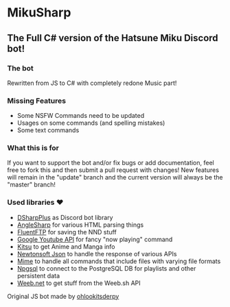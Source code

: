 # MikuSharp
## The Full C# version of the Hatsune Miku Discord bot!

### The bot
Rewritten from JS to C# with completely redone Music part!

### Missing Features
* Some NSFW Commands need to be updated
* Usages on some commands (and spelling mistakes)
* Some text commands

### What this is for
If you want to support the bot and/or fix bugs or add documentation, feel free to fork this and then submit a pull request with changes! New features will remain in the "update" branch and the current version will always be the "master" branch!

### Used libraries ❤
* [DSharpPlus](https://github.com/DSharpPlus/DSharpPlus) as Discord bot library
* [AngleSharp](https://github.com/AngleSharp/AngleSharp) for various HTML parsing things
* [FluentFTP](https://github.com/robinrodricks/FluentFTP) for saving the NND stuff
* [Google Youtube API](https://github.com/googleapis/google-api-dotnet-client) for fancy "now playing" command
* [Kitsu](https://github.com/KurozeroPB/Kitsu) to get Anime and Manga info
* [Newtonsoft Json](https://github.com/JamesNK/Newtonsoft.Json) to handle the response of various APIs
* [Mime](https://github.com/hey-red/Mime) to handle all commands that include files with varying file formats
* [Npgsql](https://github.com/npgsql/npgsql) to connect to the PostgreSQL DB for playlists and other persistent data
* [Weeb.net](https://github.com/Daniele122898/Weeb.net) to get stuff from the Weeb.sh API

Original JS bot made by [ohlookitsderpy](https://github.com/ohlookitsderpy)
